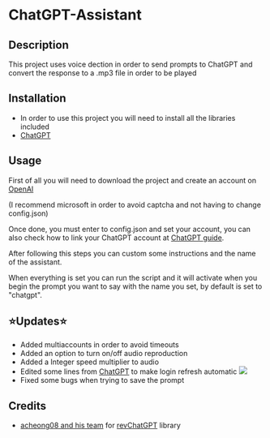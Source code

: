 <!DOCTYPE html>
<html>
    <h1>ChatGPT-Assistant</h1>
    <h2>Description</h2>
    <p>This project uses voice dection in order to send prompts to ChatGPT and convert the response to a .mp3 file in order to be played</p>
    <h2>Installation</h2>
    <ul>
      <li>In order to use this project you will need to install all the libraries included</li>
      <li>
       <a href="https://github.com/acheong08/ChatGPT">ChatGPT</a></li>
    </ul>
    <h2>Usage</h2>
    <p> First of all you will need to download the project and create an account on <a href="https://auth0.openai.com/u/signup/identifier?state=hKFo2SBLSkFpV1VGaGx1TEZJT2x0Q3MzWDM4Wmo4cmQ4czdDdaFur3VuaXZlcnNhbC1sb2dpbqN0aWTZIGYzWk1QVDRqYXlqREtpWDRpUk0wOFlXWF9XNzUwMlloo2NpZNkgVGRKSWNiZTE2V29USHROOTVueXl3aDVFNHlPbzZJdEc">OpenAI</a></p>
    <p> (I recommend microsoft in order to avoid captcha and not having to change config.json) </p>
    <p> Once done, you must enter to config.json and set your account, you can also check how to link your ChatGPT account at <a href="https://github.com/acheong08/ChatGPT/wiki/Setup">ChatGPT guide</a>.</p>
    <p> After following this steps you can custom some instructions and the name of the assistant.</p>
    <p> When everything is set you can run the script and it will activate when you begin the prompt you want to say with the name you set, by default is set to "chatgpt".</p>
    <h2>⭐Updates⭐</h2>
    <ul>
      <li>Added multiaccounts in order to avoid timeouts</li>
      <li>Added an option to turn on/off audio reproduction</li>
      <li>Added a Integer speed multiplier to audio</li>
      <li>Edited some lines from <a href="https://github.com/acheong08/ChatGPT">ChatGPT</a> to make login refresh automatic
        <img src = "https://user-images.githubusercontent.com/98742666/215132410-efd874d8-0ccf-4fce-afe1-e3d833a59ac3.png"></li>
       <li> Fixed some bugs when trying to save the prompt</li>
    </ul>
    <h2>Credits</h2>
    <ul>
      <li>
       <a href="https://github.com/acheong08">acheong08 and his team</a> for <a href="https://github.com/acheong08/ChatGPT">revChatGPT</a> library</li>
    </ul>
  </body>
</html>
